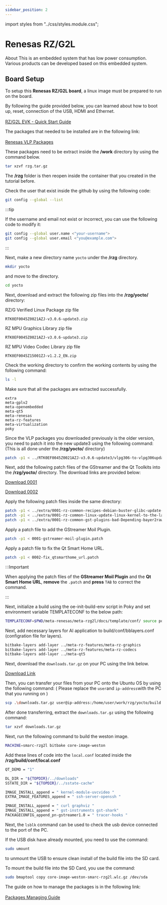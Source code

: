 ```yaml
---
sidebar_position: 2
---
```


import styles from "../css/styles.module.css";

# Renesas RZ/G2L
About
This is an embedded system that has low power consumption. Various products can be developed based on this embedded system.

## Board Setup
To setup this **Renesas RZ/G2L board**, a linux image must be prepared to run on the board.

By following the guide provided below, you can learned about how to boot up, reset, connection of the USB, HDMI and Ethernet.<br></br>
[RZ/G2L EVK - Quick Start Guide](http://140.112.12.82/docu-moil-renesas/assets/files/QuickStartGuide-26b513b9db237fee0615c5b4cf68cab7.pdf)

The packages that needed to be installed are in the following link:<br></br>
[Renesas VLP Packages](https://www.renesas.com/en/products/microcontrollers-microprocessors/rz-mpus/rzg-linux-platform/rzg-marketplace/verified-linux-package/rzg-verified-linux-package)

These packages need to be extract inside the **/work** directory by using the command below.
```bash
tar xzvf rzg.tar.gz
```

The **/rzg** folder is then reopen inside the container that you created in the tutorial before.

Check the user that exist inside the github by using the following code:
```bash
git config --global --list
```
:::tip

If the username and email not exist or incorrect, you can use the following code to modify it:
```bash
git config --global user.name <"your-username">
git config --global user.email <"you@example.com">
```
:::

Next, make a new directory name `yocto` under the **/rzg** directory.
```bash
mkdir yocto
``` 
and move to the directory.
```bash
cd yocto
```

Next, download and extract the following zip files into the **/rzg/yocto/** directory:

RZ/G Verified Linux Package zip file
```
RTK0EF0045Z0021AZJ-v3.0.6-update3.zip
```

RZ MPU Graphics Library zip file
```
RTK0EF0045Z0021AZJ-v3.0.6-update3.zip
```

RZ MPU Video Codec Library zip file
```
RTK0EF0045Z15001ZJ-v1.2.2_EN.zip
```

Check the working directory to confirm the working contents by using the following command:
```bash
ls -l
```

Make sure that all the packages are extracted successfully.
```
extra
meta-gplv2
meta-openembedded
meta-qt5
meta-renesas
meta-rz-features
meta-virtualization
poky
```

Since the VLP packages you downloaded previously is the older version, you need to patch it into the new update3 using the following command: (This is all done under the **/rzg/yocto/** directory)
```bash
patch -p1 < ../RTK0EF0045Z0021AZJ-v3.0.6-update3/vlpg306-to-vlpg306update3.patch
```
Next, add the following patch files of the GStreamer and the Qt Toolkits into the **/rzg/yocto/** directory. The download links are provided below:

[Download 0001](https://m11158002.github.io/moil-renesas/assets/files/0001-gstreamer-moil-plugin-91a25cd4d16fc479aefd2aa853466770.patch) 

[Download 0002](https://m11158002.github.io/moil-renesas/assets/files/0002-fix_qtsmarthome_url-db1d20dcf1b5af60dc7034e78271ddc2.patch)

Apply the following patch files inside the same directory:
```bash
patch -p1 < ../extra/0001-rz-common-recipes-debian-buster-glibc-update-to-v2.2.patch
patch -p1 < ../extra/0001-rz-common-linux-update-linux-kernel-to-the-latest-re.patch
patch -p1 < ../extra/0001-rz-common-gst-plugins-bad-Depending-bayer2raw-if-lay.patch
```
Apply a patch file to add the GStreamer Moil Plugin.
```bash
patch -p1 < 0001-gstreamer-moil-plugin.patch
```
Apply a patch file to fix the Qt Smart Home URL.
```bash
patch -p1 < 0002-fix_qtsmarthome_url.patch
```
:::Important

When applying the patch files of the **GStreamer Moil Plugin** and the **Qt Smart Home URL**, **remove** the `.patch` and **press** `TAB` to correct the command.

:::

Next, initialize a build using the oe-init-build-env script in Poky and set environment variable TEMPLATECONF to the below path:
```bash
TEMPLATECONF=$PWD/meta-renesas/meta-rzg2l/docs/template/conf/ source poky/oe-init-build-env build
```

Next, add necessary layers for AI application to build/conf/bblayers.conf (configration file for layers).
```bash
bitbake-layers add-layer ../meta-rz-features/meta-rz-graphics
bitbake-layers add-layer ../meta-rz-features/meta-rz-codecs
bitbake-layers add-layer ../meta-qt5
```

Next, download the `downloads.tar.gz` on your PC using the link below.

[Download Link](http://192.168.113.104/rz/)

Then, you can transfer your files from your PC onto the Ubuntu OS by using the following command: ( Please replace the `user`and `ip-address`with the PC that you running on )
```bash
scp .\downloads.tar.gz user@ip-address:/home/user/work/rzg/yocto/build
```

After done transferring, extract the `downloads.tar.gz` using the following command:
```bash
tar xzvf downloads.tar.gz
```

Next, run the following command to build the weston image.
```bash
MACHINE=smarc-rzg2l bitbake core-image-weston
```

Add these lines of code into the `local.conf` located inside the **/rzg/build/conf/local.conf**
```bash
QT_DEMO = "1"

DL_DIR = "${TOPDIR}/../downloads"
SSTATE_DIR = "${TOPDIR}/../sstate-cache"

IMAGE_INSTALL_append = " kernel-module-uvcvideo "
EXTRA_IMAGE_FEATURES_append = " ssh-server-openssh "

IMAGE_INSTALL_append = " curl graphviz "
IMAGE_INSTALL_append = " gst-instruments gst-shark"
PACKAGECONFIG_append_pn-gstreamer1.0 = " tracer-hooks "
```

Next, the `lsblk` command can be used to check the usb device connected to the port of the PC.

If the USB disk have already mounted, you need to use the command:
```bash
sudo umount 
```
to unmount the USB to ensure clean install of the build file into the SD card.

To mount the build file into the SD Card, you use the command:
```bash
sudo bmaptool copy core-image-weston-smarc-rzg2l.wlc.gz /dev/sda
```

The guide on how to manage the packages is in the following link:<br></br>
[Packages Managing Guide](https://m11158002.github.io/moil-renesas/docs/note/renesas/rzg)
